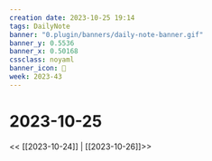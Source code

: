 ```yaml
---
creation date: 2023-10-25 19:14
tags: DailyNote
banner: "0.plugin/banners/daily-note-banner.gif"
banner_y: 0.5536
banner_x: 0.50168
cssclass: noyaml
banner_icon: 💌
week: 2023-43
---
```


# 2023-10-25

<< [[2023-10-24]] | [[2023-10-26]]>>

